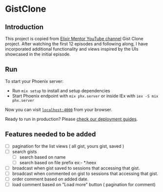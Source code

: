 # GistClone

## Introduction

This project is copied from [Elixir Mentor YouTube channel](https://www.youtube.com/@elixirmentor)
Gist Clone project. After watching the first 12 episodes and following along, 
I have incorporated additional functionality and views inspired by the UIs showcased in the initial episode.

## Run

To start your Phoenix server:

- Run `mix setup` to install and setup dependencies
- Start Phoenix endpoint with `mix phx.server` or inside IEx with `iex -S mix phx.server`

Now you can visit [`localhost:4000`](http://localhost:4000) from your browser.

Ready to run in production? Please [check our deployment guides](https://hexdocs.pm/phoenix/deployment.html).

## Features needed to be added

- [ ] pagination for the list views ( all gist, yours gist, saved )
- [ ] search gists
  - [ ] search based on name
  - [ ] search based on file prefix ex:- \*.heex
- [ ] broadcast when gist saved to sessions that accessing that gist.
- [ ] broadcast when commented on gist to sessions that accessing that gist.
- [ ] order comment based on added date.
- [ ] load comment based on "Load more" button ( pagination for comment)
